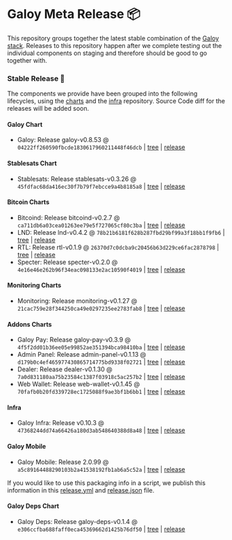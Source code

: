 # Galoy Meta Release 📦

This repository groups together the latest stable combination of the [Galoy stack](https://github.com/GaloyMoney/awesome-galoy#tech-components). 
Releases to this repository happen after we complete testing out the individual components on staging and therefore should be good to go together with.

### Stable Release 🎉

The components we provide have been grouped into the following lifecycles, using the [charts](https://github.com/GaloyMoney/charts) and the [infra](https://github.com/GaloyMoney/galoy-infra) repository. 
Source Code diff for the releases will be added soon.

#### Galoy Chart
- Galoy: Release galoy-v0.8.53 @ `04222ff260590fbcde1830617960211448f46dcb` | [tree](https://github.com/GaloyMoney/charts/tree/04222ff260590fbcde1830617960211448f46dcb/charts/galoy) | [release](https://github.com/GaloyMoney/charts/releases/tag/galoy-v0.8.53)

#### Stablesats Chart
- Stablesats: Release stablesats-v0.3.26 @ `45fdfac68da416ec30f7b79f7ebcce9a4b8185a8` | [tree](https://github.com/GaloyMoney/charts/tree/45fdfac68da416ec30f7b79f7ebcce9a4b8185a8/charts/stablesats) | [release](https://github.com/GaloyMoney/charts/releases/tag/stablesats-v0.3.26)

#### Bitcoin Charts
- Bitcoind: Release bitcoind-v0.2.7 @ `ca711db6a03cea01263ee79e5f727065cf80c3ba` | [tree](https://github.com/GaloyMoney/charts/tree/ca711db6a03cea01263ee79e5f727065cf80c3ba/charts/bitcoind) | [release](https://github.com/GaloyMoney/charts/releases/tag/bitcoind-v0.2.7)
- LND: Release lnd-v0.4.2 @ `78b21b6181f628b287fbd29bf99a3f18bb1f9fb6` | [tree](https://github.com/GaloyMoney/charts/tree/78b21b6181f628b287fbd29bf99a3f18bb1f9fb6/charts/lnd) | [release](https://github.com/GaloyMoney/charts/releases/tag/lnd-v0.4.2)
- RTL: Release rtl-v0.1.9 @ `26370d7c0dcba9c20456b63d229ce6fac2878798` | [tree](https://github.com/GaloyMoney/charts/tree/26370d7c0dcba9c20456b63d229ce6fac2878798/charts/rtl) | [release](https://github.com/GaloyMoney/charts/releases/tag/rtl-v0.1.9)
- Specter: Release specter-v0.2.0 @ `4e16e46e262b96f34eac098133e2ac10590f4019` | [tree](https://github.com/GaloyMoney/charts/tree/4e16e46e262b96f34eac098133e2ac10590f4019/charts/specter) | [release](https://github.com/GaloyMoney/charts/releases/tag/specter-v0.2.0)

#### Monitoring Charts
- Monitoring: Release monitoring-v0.1.27 @ `21cac759e28f344250ca49e0297235ee2783fab8` | [tree](https://github.com/GaloyMoney/charts/tree/21cac759e28f344250ca49e0297235ee2783fab8/charts/monitoring) | [release](https://github.com/GaloyMoney/charts/releases/tag/monitoring-v0.1.27)

#### Addons Charts
- Galoy Pay: Release galoy-pay-v0.3.9 @ `4f5f2dd01b36ee05e99852ae351394bca98410ba` | [tree](https://github.com/GaloyMoney/charts/tree/4f5f2dd01b36ee05e99852ae351394bca98410ba/charts/galoy-pay) | [release](https://github.com/GaloyMoney/charts/releases/tag/galoy-pay-v0.3.9)
- Admin Panel: Release admin-panel-v0.1.13 @ `d179b0c4ef465977430865714775bd9338f02721` | [tree](https://github.com/GaloyMoney/charts/tree/d179b0c4ef465977430865714775bd9338f02721/charts/admin-panel) | [release](https://github.com/GaloyMoney/charts/releases/tag/admin-panel-v0.1.13)
- Dealer: Release dealer-v0.1.30 @ `7a0d831180aa75b23584c1387f03918c5ac257b2` | [tree](https://github.com/GaloyMoney/charts/tree/7a0d831180aa75b23584c1387f03918c5ac257b2/charts/dealer) | [release](https://github.com/GaloyMoney/charts/releases/tag/dealer-v0.1.30)
- Web Wallet: Release web-wallet-v0.1.45 @ `70fafb0b20fd339728ec1725088f9ae3bf1b6bb1` | [tree](https://github.com/GaloyMoney/charts/tree/70fafb0b20fd339728ec1725088f9ae3bf1b6bb1/charts/web-wallet) | [release](https://github.com/GaloyMoney/charts/releases/tag/web-wallet-v0.1.45)

#### Infra

- Galoy Infra: Release v0.10.3 @ `47368244dd74a66426a180d3ab548640388d8a48` | [tree](https://github.com/GaloyMoney/galoy-infra/tree/47368244dd74a66426a180d3ab548640388d8a48) | [release](https://github.com/GaloyMoney/galoy-infra/releases/tag/v0.10.3)

#### Galoy Mobile

- Galoy Mobile: Release 2.0.99 @ `a5c89164488290103b2a41538192fb1ab6a5c52a` | [tree](https://github.com/GaloyMoney/galoy-mobile/tree/a5c89164488290103b2a41538192fb1ab6a5c52a) | [release](https://github.com/GaloyMoney/galoy-mobile/releases/tag/2.0.99)

If you would like to use this packaging info in a script, we publish this information in this [release.yml](./release.yml) and [release.json](./release.json) file.

#### Galoy Deps Chart
- Galoy Deps: Release galoy-deps-v0.1.4 @ `e306ccfba688faff0eca45369662d1425b76df50` | [tree](https://github.com/GaloyMoney/charts/tree/e306ccfba688faff0eca45369662d1425b76df50/charts/galoy-deps) | [release](https://github.com/GaloyMoney/charts/releases/tag/galoy-deps-v0.1.4)
